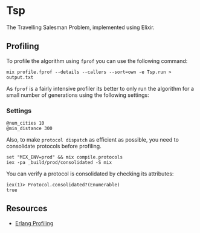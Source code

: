 # Tsp

The Travelling Salesman Problem, implemented using Elixir.

## Profiling

To profile the algorithm using `fprof` you can use the following command:

```
mix profile.fprof --details --callers --sort=own -e Tsp.run > output.txt
```

As `fprof` is a fairly intensive profiler its better to only run the algorithm for a small number of generations using the following settings:

### Settings
```
@num_cities 10
@min_distance 300
```

Also, to make `protocol dispatch` as efficient as possible, you need to consolidate protocols before profiling.

```
set "MIX_ENV=prod" && mix compile.protocols
iex -pa _build/prod/consolidated -S mix
```

You can verify a protocol is consolidated by checking its attributes:
```
iex(1)> Protocol.consolidated?(Enumerable)
true
```

## Resources

- [Erlang Profiling](http://erlang.org/doc/efficiency_guide/profiling.html)

